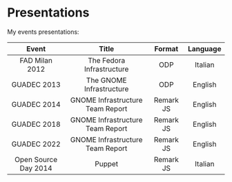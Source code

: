 Presentations
=============

My events presentations:

| Event       | Title    | Format      | Language |
|:-------------:    |:-------------:|:-------------:|:-------------:|
| FAD Milan 2012 | The Fedora Infrastructure | ODP | Italian |
| GUADEC 2013 | The GNOME Infrastructure | ODP | English |
| GUADEC 2014 | GNOME Infrastructure Team Report | Remark JS | English |
| GUADEC 2018 | GNOME Infrastructure Team Report | Remark JS | English |
| GUADEC 2022 | GNOME Infrastructure Team Report | Remark JS | English |
| Open Source Day 2014 | Puppet | Remark JS| Italian |
